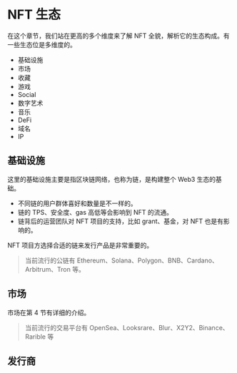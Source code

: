 # NFT 生态
在这个章节，我们站在更高的多个维度来了解 NFT 全貌，解析它的生态构成。有一些生态位是多维度的。
- 基础设施
- 市场
- 收藏
- 游戏
- Social
- 数字艺术
- 音乐
- DeFi
- 域名
- IP

## 基础设施
这里的基础设施主要是指区块链网络，也称为链，是构建整个 Web3 生态的基础。
- 不同链的用户群体喜好和数量是不一样的。
- 链的 TPS、安全度、gas 高低等会影响到 NFT 的流通。
- 链背后的运营团队对 NFT 项目的支持，比如 grant、基金，对 NFT 也是有影响的。

NFT 项目方选择合适的链来发行产品是非常重要的。
> 当前流行的公链有 Ethereum、Solana、Polygon、BNB、Cardano、Arbitrum、Tron 等。

## 市场
市场在第 4 节有详细的介绍。
> 当前流行的交易平台有 OpenSea、Looksrare、Blur、X2Y2、Binance、Rarible 等

## 发行商
